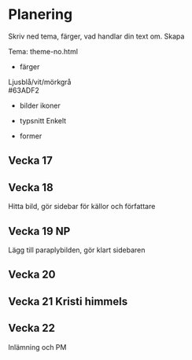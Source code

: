 # Planering

Skriv ned tema, färger, vad handlar din text om.
Skapa 

Tema: theme-no.html

* färger

Ljusblå/vit/mörkgrå  
#63ADF2


* bilder ikoner


* typsnitt
Enkelt

* former



## Vecka 17



## Vecka 18

Hitta bild, gör sidebar för källor och författare 

## Vecka 19 NP

Lägg till paraplybilden, gör klart sidebaren 

## Vecka 20



## Vecka 21 Kristi himmels




## Vecka 22 

Inlämning och PM




